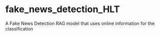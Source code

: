 # fake_news_detection_HLT
A Fake News Detection RAG model that uses online information for the classification
